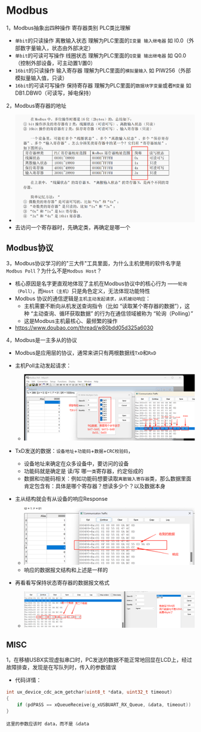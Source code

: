 # Modbus

1，Modbus抽象出四种操作         寄存器类别                                     PLC类比理解

- `单bit`的只读操作             离散输入状态          理解为PLC里面的`I变量 输入继电器`   如 I0.0（外部数字量输入，状态由外部决定）
- `单bit`的可读可写操作          线圈状态             理解为PLC里面的`Q变量 输出继电器`   如 Q0.0（控制外部设备，可主动置1/置0）
- `16bit`的只读操作             输入寄存器            理解为PLC里面的`模拟量输入`        如 PIW256（外部模拟量输入值，只读）
- `16bit`的可读可写操作         保持寄存器            理解为PLC里面的`数据块字变量`或者`M变量`  如 DB1.DBW0（可读写，掉电保持）

2，Modbus寄存器的地址

- ![alt text](Modbus寄存器地址.png)
- 去访问一个寄存器时，先确定类，再确定是哪一个

## Modbus协议

3，Modbus协议学习的的"三大件"工具里面，为什么主机使用的软件名字是`Modbus Poll`？为什么不是`Modbus Host`？

- 核心原因是名字更直观地体现了主机在Modbus协议中的核心行为 ——`轮询（Poll）`，而`Host（主机）`只是角色定义，无法体现功能特性
- Modbus 协议的通信逻辑是`主机主动发起请求，从机被动响应`：
  - 主机需要不断向从机发送查询指令（比如 “读取某个寄存器的数据”），这种 “主动查询、循环获取数据” 的行为在通信领域被称为 “轮询（Polling）”
  - 这是Modbus主机最核心、最频繁的操作
- <https://www.doubao.com/thread/w80bdd05d325a6030>

4，Modbus是一主多从的协议

- Modbus是应用层的协议，通常来讲只有两根数据线`TxD`和`RxD`
- 主机Poll主动发起请求：
  - ![alt text](Modbus写coil状态寄存器协议格式解析Host.png)
- TxD发送的数据：`设备地址`+`功能码`+`数据`+`CRC校验码`，
  - 设备地址来确定在众多设备中，要访问的设备
  - 功能码就是确定是 读/写 哪一`类`寄存器，约定俗成的
  - 数据和功能码相关：例如功能码想要读取`离散输入寄存器`类，那么数据里面肯定包含有：具体是哪个寄存器？想读多少个？以及数据本身

- 主从结构就会有从设备的响应Response
  - ![alt text](Modbus写coil状态寄存器协议格式解析Slave.png)
  - 响应的数据报文结构和上述是一样的

- 再看看写保持状态寄存器的数据报文格式
  - ![alt text](Modbus写holding状态寄存器协议格式解析Host.png)

## MISC

1，在移植USBX实现虚拟串口时，PC发送的数据不能正常地回显在LCD上，经过故障排查，发现是在写队列时，传入的参数错误

- 代码详情：

```c
int ux_device_cdc_acm_getchar(uint8_t *data, uint32_t timeout)
{
    if (pdPASS == xQueueReceive(g_xUSBUART_RX_Queue, &data, timeout))
}

这里的参数应该时 data，而不是 &data

```
